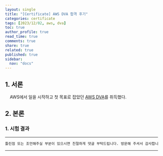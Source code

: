```yaml
---
layout: single
title: "[Certificate] AWS DVA 합격 후기"
categories: certificate
tags: [2023/12/02, aws, dva]
toc: true
author_profile: true
read_time: true
comments: true
share: true
related: true
published: true
sidebar:
  nav: "docs"
---
```


## 1. 서론

&nbsp;&nbsp;&nbsp;&nbsp;AWS에서 일을 시작하고 첫 목표로 잡았던 [AWS DVA](https://aws.amazon.com/ko/certification/certified-developer-associate/)를 취득했다.

## 2. 본론

### 1. 시험 결과



---

```bash
틀린점 또는 조언해주실 부분이 있으시면 친절하게 댓글 부탁드립니다. 방문해 주셔서 감사합니다 :)
```

---
